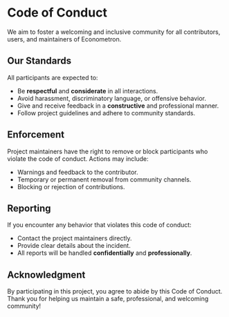 # Code of Conduct

We aim to foster a welcoming and inclusive community for all contributors, users, and maintainers of Econometron.  

## Our Standards

All participants are expected to:

- Be **respectful** and **considerate** in all interactions.
- Avoid harassment, discriminatory language, or offensive behavior.
- Give and receive feedback in a **constructive** and professional manner.
- Follow project guidelines and adhere to community standards.

## Enforcement

Project maintainers have the right to remove or block participants who violate the code of conduct. Actions may include:

- Warnings and feedback to the contributor.
- Temporary or permanent removal from community channels.
- Blocking or rejection of contributions.

## Reporting

If you encounter any behavior that violates this code of conduct:

- Contact the project maintainers directly.  
- Provide clear details about the incident.  
- All reports will be handled **confidentially** and **professionally**.

## Acknowledgment

By participating in this project, you agree to abide by this Code of Conduct.  
Thank you for helping us maintain a safe, professional, and welcoming community!
